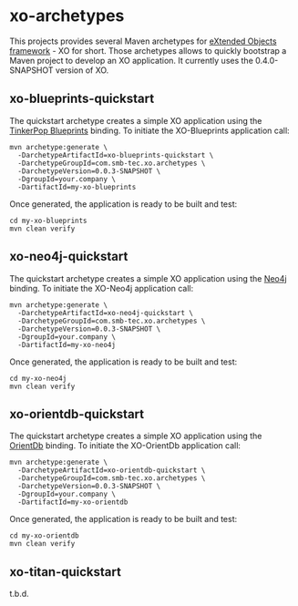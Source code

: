 xo-archetypes
=============

This projects provides several Maven archetypes for [eXtended Objects framework](https://github.com/buschmais/xo) - XO for short. Those archetypes allows to quickly bootstrap a Maven project to develop an XO application. It currently uses the 0.4.0-SNAPSHOT version of XO.

xo-blueprints-quickstart
------------------------

The quickstart archetype creates a simple XO application using the [TinkerPop Blueprints](https://github.com/BluWings/xo-tinkerpop-blueprints) binding. To initiate the XO-Blueprints application call:

    mvn archetype:generate \
      -DarchetypeArtifactId=xo-blueprints-quickstart \
      -DarchetypeGroupId=com.smb-tec.xo.archetypes \
      -DarchetypeVersion=0.0.3-SNAPSHOT \
      -DgroupId=your.company \
      -DartifactId=my-xo-blueprints

Once generated, the application is ready to be built and test:

    cd my-xo-blueprints
    mvn clean verify

xo-neo4j-quickstart
-------------------

The quickstart archetype creates a simple XO application using the [Neo4j](https://github.com/buschmais/extended-objects) binding. To initiate the XO-Neo4j application call:

    mvn archetype:generate \
      -DarchetypeArtifactId=xo-neo4j-quickstart \
      -DarchetypeGroupId=com.smb-tec.xo.archetypes \
      -DarchetypeVersion=0.0.3-SNAPSHOT \
      -DgroupId=your.company \
      -DartifactId=my-xo-neo4j

Once generated, the application is ready to be built and test:

    cd my-xo-neo4j
    mvn clean verify

xo-orientdb-quickstart
----------------------

The quickstart archetype creates a simple XO application using the [OrientDb](https://github.com/BluWings/xo-orientdb) binding. To initiate the XO-OrientDb application call:

    mvn archetype:generate \
      -DarchetypeArtifactId=xo-orientdb-quickstart \
      -DarchetypeGroupId=com.smb-tec.xo.archetypes \
      -DarchetypeVersion=0.0.3-SNAPSHOT \
      -DgroupId=your.company \
      -DartifactId=my-xo-orientdb

Once generated, the application is ready to be built and test:

    cd my-xo-orientdb
    mvn clean verify

xo-titan-quickstart
-------------------

t.b.d.